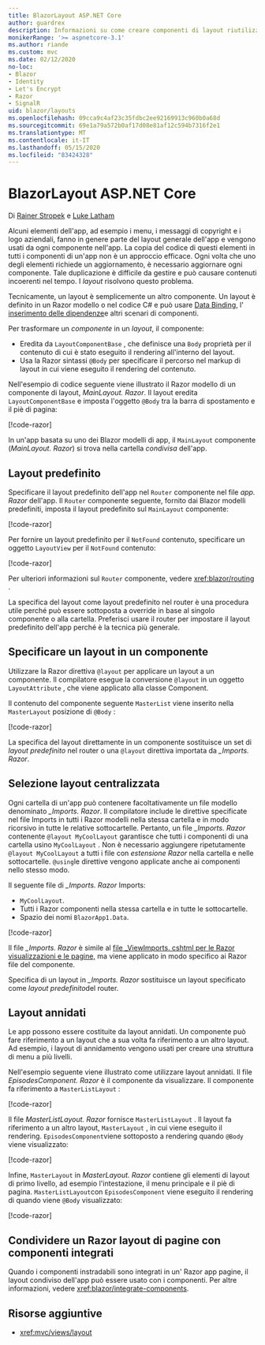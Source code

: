 ```yaml
---
title: BlazorLayout ASP.NET Core
author: guardrex
description: Informazioni su come creare componenti di layout riutilizzabili per le Blazor app.
monikerRange: '>= aspnetcore-3.1'
ms.author: riande
ms.custom: mvc
ms.date: 02/12/2020
no-loc:
- Blazor
- Identity
- Let's Encrypt
- Razor
- SignalR
uid: blazor/layouts
ms.openlocfilehash: 09cca9c4af23c35fdbc2ee92169913c960b0a68d
ms.sourcegitcommit: 69e1a79a572b0af17d08e81af12c594b7316f2e1
ms.translationtype: MT
ms.contentlocale: it-IT
ms.lasthandoff: 05/15/2020
ms.locfileid: "83424328"
---
```

# <a name="aspnet-core-blazor-layouts"></a>BlazorLayout ASP.NET Core

Di [Rainer Stropek](https://www.timecockpit.com) e [Luke Latham](https://github.com/guardrex)

Alcuni elementi dell'app, ad esempio i menu, i messaggi di copyright e i logo aziendali, fanno in genere parte del layout generale dell'app e vengono usati da ogni componente nell'app. La copia del codice di questi elementi in tutti i componenti di un'app non è un approccio efficace. Ogni volta che uno degli elementi richiede un aggiornamento, è necessario aggiornare ogni componente. Tale duplicazione è difficile da gestire e può causare contenuti incoerenti nel tempo. I *layout* risolvono questo problema.

Tecnicamente, un layout è semplicemente un altro componente. Un layout è definito in un Razor modello o nel codice C# e può usare [Data Binding](xref:blazor/data-binding), l' [inserimento delle dipendenze](xref:blazor/dependency-injection)e altri scenari di componenti.

Per trasformare un *componente* in un *layout*, il componente:

* Eredita da `LayoutComponentBase` , che definisce una `Body` proprietà per il contenuto di cui è stato eseguito il rendering all'interno del layout.
* Usa la Razor sintassi `@Body` per specificare il percorso nel markup di layout in cui viene eseguito il rendering del contenuto.

Nell'esempio di codice seguente viene illustrato il Razor modello di un componente di layout, *MainLayout. Razor*. Il layout eredita `LayoutComponentBase` e imposta l'oggetto `@Body` tra la barra di spostamento e il piè di pagina:

[!code-razor[](layouts/sample_snapshot/3.x/MainLayout.razor?highlight=1,13)]

In un'app basata su uno dei Blazor modelli di app, il `MainLayout` componente (*MainLayout. Razor*) si trova nella cartella *condivisa* dell'app.

## <a name="default-layout"></a>Layout predefinito

Specificare il layout predefinito dell'app nel `Router` componente nel file *app. Razor* dell'app. Il `Router` componente seguente, fornito dai Blazor modelli predefiniti, imposta il layout predefinito sul `MainLayout` componente:

[!code-razor[](layouts/sample_snapshot/3.x/App1.razor?highlight=3)]

Per fornire un layout predefinito per il `NotFound` contenuto, specificare un oggetto `LayoutView` per il `NotFound` contenuto:

[!code-razor[](layouts/sample_snapshot/3.x/App2.razor?highlight=6-9)]

Per ulteriori informazioni sul `Router` componente, vedere <xref:blazor/routing> .

La specifica del layout come layout predefinito nel router è una procedura utile perché può essere sottoposta a override in base al singolo componente o alla cartella. Preferisci usare il router per impostare il layout predefinito dell'app perché è la tecnica più generale.

## <a name="specify-a-layout-in-a-component"></a>Specificare un layout in un componente

Utilizzare la Razor direttiva `@layout` per applicare un layout a un componente. Il compilatore esegue la conversione `@layout` in un oggetto `LayoutAttribute` , che viene applicato alla classe Component.

Il contenuto del componente seguente `MasterList` viene inserito nella `MasterLayout` posizione di `@Body` :

[!code-razor[](layouts/sample_snapshot/3.x/MasterList.razor?highlight=1)]

La specifica del layout direttamente in un componente sostituisce un set di *layout predefinito* nel router o una `@layout` direttiva importata da *_Imports. Razor*.

## <a name="centralized-layout-selection"></a>Selezione layout centralizzata

Ogni cartella di un'app può contenere facoltativamente un file modello denominato *_Imports. Razor*. Il compilatore include le direttive specificate nel file Imports in tutti i Razor modelli nella stessa cartella e in modo ricorsivo in tutte le relative sottocartelle. Pertanto, un file *_Imports. Razor* contenente `@layout MyCoolLayout` garantisce che tutti i componenti di una cartella usino `MyCoolLayout` . Non è necessario aggiungere ripetutamente `@layout MyCoolLayout` a tutti i file con *estensione Razor* nella cartella e nelle sottocartelle. `@using`le direttive vengono applicate anche ai componenti nello stesso modo.

Il seguente file di *_Imports. Razor* Imports:

* `MyCoolLayout`.
* Tutti i Razor componenti nella stessa cartella e in tutte le sottocartelle.
* Spazio dei nomi `BlazorApp1.Data`.
 
[!code-razor[](layouts/sample_snapshot/3.x/_Imports.razor)]

Il file *_Imports. Razor* è simile al [file _ViewImports. cshtml per le Razor visualizzazioni e le pagine,](xref:mvc/views/layout#importing-shared-directives) ma viene applicato in modo specifico ai Razor file del componente.

Specifica di un layout in *_Imports. Razor* sostituisce un layout specificato come *layout predefinito*del router.

## <a name="nested-layouts"></a>Layout annidati

Le app possono essere costituite da layout annidati. Un componente può fare riferimento a un layout che a sua volta fa riferimento a un altro layout. Ad esempio, i layout di annidamento vengono usati per creare una struttura di menu a più livelli.

Nell'esempio seguente viene illustrato come utilizzare layout annidati. Il file *EpisodesComponent. Razor* è il componente da visualizzare. Il componente fa riferimento a `MasterListLayout` :

[!code-razor[](layouts/sample_snapshot/3.x/EpisodesComponent.razor?highlight=1)]

Il file *MasterListLayout. Razor* fornisce `MasterListLayout` . Il layout fa riferimento a un altro layout, `MasterLayout` , in cui viene eseguito il rendering. `EpisodesComponent`viene sottoposto a rendering quando `@Body` viene visualizzato:

[!code-razor[](layouts/sample_snapshot/3.x/MasterListLayout.razor?highlight=1,9)]

Infine, `MasterLayout` in *MasterLayout. Razor* contiene gli elementi di layout di primo livello, ad esempio l'intestazione, il menu principale e il piè di pagina. `MasterListLayout`con `EpisodesComponent` viene eseguito il rendering di quando viene `@Body` visualizzato:

[!code-razor[](layouts/sample_snapshot/3.x/MasterLayout.razor?highlight=6)]

## <a name="share-a-razor-pages-layout-with-integrated-components"></a>Condividere un Razor layout di pagine con componenti integrati

Quando i componenti instradabili sono integrati in un' Razor app pagine, il layout condiviso dell'app può essere usato con i componenti. Per altre informazioni, vedere <xref:blazor/integrate-components>.

## <a name="additional-resources"></a>Risorse aggiuntive

* <xref:mvc/views/layout>
